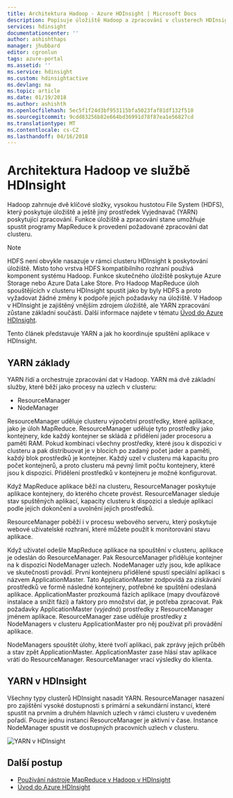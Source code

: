 ```yaml
---
title: Architektura Hadoop - Azure HDInsight | Microsoft Docs
description: Popisuje úložiště Hadoop a zpracování v clusterech HDInsight.
services: hdinsight
documentationcenter: ''
author: ashishthaps
manager: jhubbard
editor: cgronlun
tags: azure-portal
ms.assetid: ''
ms.service: hdinsight
ms.custom: hdinsightactive
ms.devlang: na
ms.topic: article
ms.date: 01/19/2018
ms.author: ashishth
ms.openlocfilehash: 5ec5f1f24d3bf953115bfa5023faf81df132f510
ms.sourcegitcommit: 9cdd83256b82e664bd36991d78f87ea1e56827cd
ms.translationtype: MT
ms.contentlocale: cs-CZ
ms.lasthandoff: 04/16/2018
---
```

# <a name="hadoop-architecture-in-hdinsight"></a>Architektura Hadoop ve službě HDInsight

Hadoop zahrnuje dvě klíčové složky, vysokou hustotou File System (HDFS), který poskytuje úložiště a ještě jiný prostředek Vyjednavač (YARN) poskytující zpracování. Funkce úložiště a zpracování stane umožňuje spustit programy MapReduce k provedení požadované zpracování dat clusteru.

> [!NOTE]
> HDFS není obvykle nasazuje v rámci clusteru HDInsight k poskytování úložiště. Místo toho vrstva HDFS kompatibilního rozhraní používá komponent systému Hadoop. Funkce skutečného úložiště poskytuje Azure Storage nebo Azure Data Lake Store. Pro Hadoop MapReduce úloh spouštějících v clusteru HDInsight spustit jako by byly HDFS a proto vyžadovat žádné změny k podpoře jejich požadavky na úložiště. V Hadoop v HDInsight je zajištěný vnějším zdrojem úložiště, ale YARN zpracování zůstane základní součástí. Další informace najdete v tématu [Úvod do Azure HDInsight](hadoop/apache-hadoop-introduction.md).

Tento článek představuje YARN a jak ho koordinuje spuštění aplikace v HDInsight.

## <a name="yarn-basics"></a>YARN základy 

YARN řídí a orchestruje zpracování dat v Hadoop. YARN má dvě základní služby, které běží jako procesy na uzlech v clusteru: 

* ResourceManager 
* NodeManager

ResourceManager uděluje clusteru výpočetní prostředky, které aplikace, jako je úloh MapReduce. ResourceManager uděluje tyto prostředky jako kontejnery, kde každý kontejner se skládá z přidělení jader procesoru a paměti RAM. Pokud kombinaci všechny prostředky, které jsou k dispozici v clusteru a pak distribuovat je v blocích po zadaný počet jader a paměti, každý blok prostředků je kontejner. Každý uzel v clusteru má kapacitu pro počet kontejnerů, a proto clusteru má pevný limit počtu kontejnery, které jsou k dispozici. Přidělení prostředků v kontejneru je možné konfigurovat. 

Když MapReduce aplikace běží na clusteru, ResourceManager poskytuje aplikace kontejnery, do kterého chcete provést. ResourceManager sleduje stav spuštěných aplikací, kapacity clusteru k dispozici a sleduje aplikací podle jejich dokončení a uvolnění jejich prostředků. 

ResourceManager poběží i v procesu webového serveru, který poskytuje webové uživatelské rozhraní, které můžete použít k monitorování stavu aplikace. 

Když uživatel odešle MapReduce aplikace na spouštění v clusteru, aplikace je odeslán do ResourceManager. Pak ResourceManager přiděluje kontejner na k dispozici NodeManager uzlech. NodeManager uzly jsou, kde aplikace ve skutečnosti provádí. První kontejneru přidělené spustí speciální aplikaci s názvem ApplicationMaster. Tato ApplicationMaster zodpovídá za získávání prostředků ve formě následné kontejnery, potřebné ke spuštění odeslaná aplikace. ApplicationMaster prozkoumá fázích aplikace (mapy dvoufázové instalace a snížit fázi) a faktory pro množství dat, je potřeba zpracovat. Pak požadavky ApplicationMaster (*vyjedná*) prostředky z ResourceManager jménem aplikace. ResourceManager zase uděluje prostředky z NodeManagers v clusteru ApplicationMaster pro něj používat při provádění aplikace. 

NodeManagers spouštět úlohy, které tvoří aplikaci, pak zprávy jejich průběh a stav zpět ApplicationMaster. ApplicationMaster zase hlásí stav aplikace vrátí do ResourceManager. ResourceManager vrací výsledky do klienta.

## <a name="yarn-on-hdinsight"></a>YARN v HDInsight

Všechny typy clusterů HDInsight nasadit YARN. ResourceManager nasazení pro zajištění vysoké dostupnosti s primární a sekundární instancí, které spustit na prvním a druhém hlavních uzlech v rámci clusteru v uvedeném pořadí. Pouze jednu instanci ResourceManager je aktivní v čase. Instance NodeManager spustit ve dostupných pracovních uzlech v clusteru.

![YARN v HDInsight](./media/hdinsight-hadoop-architecture/yarn-on-hdinsight.png)

## <a name="next-steps"></a>Další postup

* [Používání nástroje MapReduce v Hadoop v HDInsight](hadoop/hdinsight-use-mapreduce.md)
* [Úvod do Azure HDInsight](hadoop/apache-hadoop-introduction.md)
